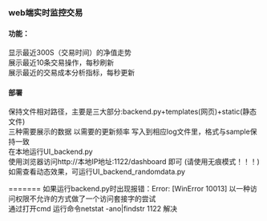 ### web端实时监控交易
#### 功能：
显示最近300S（交易时间）的净值走势  
展示最近10条交易操作，每秒刷新  
展示最近的交易成本分析指标，每秒更新

#### 部署
保持文件相对路径，主要是三大部分:backend.py+templates(网页)+static(静态文件)  
三种需要展示的数据 以需要的更新频率 写入到相应log文件里，格式与sample保持一致  
在本地运行UI_backend.py  
使用浏览器访问http://本地IP地址:1122/dashboard 即可  (请使用无痕模式！！！)  
如需查看动态效果，可运行UI_backend_randomdata.py


=======
如果运行backend.py时出现报错：Error: [WinError 10013] 以一种访问权限不允许的方式做了一个访问套接字的尝试  
通过打开cmd 运行命令netstat -ano|findstr 1122 解决  

